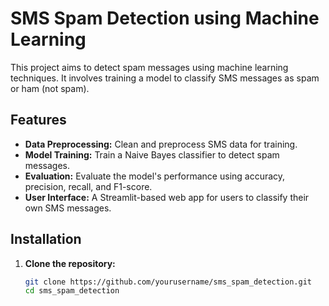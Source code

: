 # SMS Spam Detection using Machine Learning

This project aims to detect spam messages using machine learning techniques. It involves training a model to classify SMS messages as spam or ham (not spam).

## Features

- **Data Preprocessing:** Clean and preprocess SMS data for training.
- **Model Training:** Train a Naive Bayes classifier to detect spam messages.
- **Evaluation:** Evaluate the model's performance using accuracy, precision, recall, and F1-score.
- **User Interface:** A Streamlit-based web app for users to classify their own SMS messages.

## Installation

1. **Clone the repository:**
   ```bash
   git clone https://github.com/yourusername/sms_spam_detection.git
   cd sms_spam_detection
